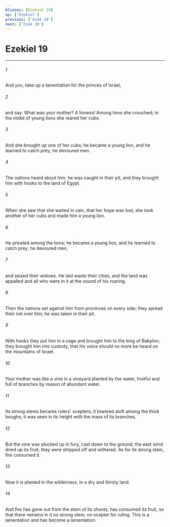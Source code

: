 ```yaml
---
Aliases: [Ezekiel 19]
up: ['Ezekiel']
previous: ['Ezek 18']
next: ['Ezek 20']
---
```

# Ezekiel 19
***



###### 1 
And you, take up a lamentation for the princes of Israel, 

###### 2 
and say: What was your mother? A lioness! Among lions she crouched; in the midst of young lions she reared her cubs. 

###### 3 
And she brought up one of her cubs; he became a young lion, and he learned to catch prey; he devoured men. 

###### 4 
The nations heard about him; he was caught in their pit, and they brought him with hooks to the land of Egypt. 

###### 5 
When she saw that she waited in vain, that her hope was lost, she took another of her cubs and made him a young lion. 

###### 6 
He prowled among the lions; he became a young lion, and he learned to catch prey; he devoured men, 

###### 7 
and seized their widows. He laid waste their cities, and the land was appalled and all who were in it at the sound of his roaring. 

###### 8 
Then the nations set against him from provinces on every side; they spread their net over him; he was taken in their pit. 

###### 9 
With hooks they put him in a cage and brought him to the king of Babylon; they brought him into custody, that his voice should no more be heard on the mountains of Israel. 

###### 10 
Your mother was like a vine in a vineyard planted by the water, fruitful and full of branches by reason of abundant water. 

###### 11 
Its strong stems became rulers' scepters; it towered aloft among the thick boughs; it was seen in its height with the mass of its branches. 

###### 12 
But the vine was plucked up in fury, cast down to the ground; the east wind dried up its fruit; they were stripped off and withered. As for its strong stem, fire consumed it. 

###### 13 
Now it is planted in the wilderness, in a dry and thirsty land. 

###### 14 
And fire has gone out from the stem of its shoots, has consumed its fruit, so that there remains in it no strong stem, no scepter for ruling. This is a lamentation and has become a lamentation.
